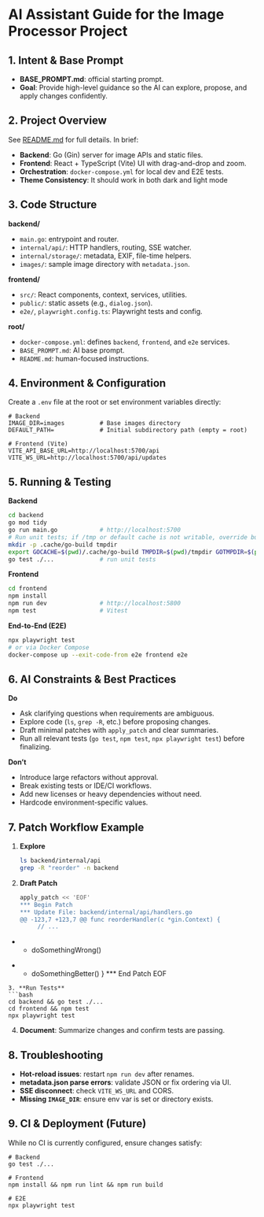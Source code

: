 # AI Assistant Guide for the Image Processor Project
<!-- New AI guide begins here -->
## 1. Intent & Base Prompt
- **BASE_PROMPT.md**: official starting prompt.
- **Goal**: Provide high-level guidance so the AI can explore, propose, and apply changes confidently.

## 2. Project Overview
See [README.md](./README.md) for full details. In brief:
- **Backend**: Go (Gin) server for image APIs and static files.
- **Frontend**: React + TypeScript (Vite) UI with drag-and-drop and zoom.
- **Orchestration**: `docker-compose.yml` for local dev and E2E tests.
- **Theme Consistency**: It should work in both dark and light mode

## 3. Code Structure
**backend/**
- `main.go`: entrypoint and router.
- `internal/api/`: HTTP handlers, routing, SSE watcher.
- `internal/storage/`: metadata, EXIF, file-time helpers.
- `images/`: sample image directory with `metadata.json`.

**frontend/**
- `src/`: React components, context, services, utilities.
- `public/`: static assets (e.g., `dialog.json`).
- `e2e/`, `playwright.config.ts`: Playwright tests and config.

**root/**
- `docker-compose.yml`: defines `backend`, `frontend`, and `e2e` services.
- `BASE_PROMPT.md`: AI base prompt.
- `README.md`: human-focused instructions.

## 4. Environment & Configuration
Create a `.env` file at the root or set environment variables directly:
```env
# Backend
IMAGE_DIR=images          # Base images directory
DEFAULT_PATH=             # Initial subdirectory path (empty = root)

# Frontend (Vite)
VITE_API_BASE_URL=http://localhost:5700/api
VITE_WS_URL=http://localhost:5700/api/updates
```

## 5. Running & Testing
**Backend**
```bash
cd backend
go mod tidy
go run main.go            # http://localhost:5700
# Run unit tests; if /tmp or default cache is not writable, override build dirs:
mkdir -p .cache/go-build tmpdir
export GOCACHE=$(pwd)/.cache/go-build TMPDIR=$(pwd)/tmpdir GOTMPDIR=$(pwd)/tmpdir
go test ./...             # run unit tests
```

**Frontend**
```bash
cd frontend
npm install
npm run dev               # http://localhost:5800
npm test                  # Vitest
```

**End-to-End (E2E)**
```bash
npx playwright test
# or via Docker Compose
docker-compose up --exit-code-from e2e frontend e2e
```

## 6. AI Constraints & Best Practices
**Do**
- Ask clarifying questions when requirements are ambiguous.
- Explore code (`ls`, `grep -R`, etc.) before proposing changes.
- Draft minimal patches with `apply_patch` and clear summaries.
- Run all relevant tests (`go test`, `npm test`, `npx playwright test`) before finalizing.

**Don’t**
- Introduce large refactors without approval.
- Break existing tests or IDE/CI workflows.
- Add new licenses or heavy dependencies without need.
- Hardcode environment-specific values.

## 7. Patch Workflow Example
1. **Explore**
   ```bash
   ls backend/internal/api
   grep -R "reorder" -n backend
   ```
2. **Draft Patch**
   ```bash
   apply_patch << 'EOF'
   *** Begin Patch
   *** Update File: backend/internal/api/handlers.go
   @@ -123,7 +123,7 @@ func reorderHandler(c *gin.Context) {
        // ...
-   -    doSomethingWrong()
+   +    doSomethingBetter()
   }
   *** End Patch
   EOF
   ```
3. **Run Tests**
   ```bash
   cd backend && go test ./...
   cd frontend && npm test
   npx playwright test
   ```
4. **Document**: Summarize changes and confirm tests are passing.

## 8. Troubleshooting
- **Hot-reload issues**: restart `npm run dev` after renames.
- **metadata.json parse errors**: validate JSON or fix ordering via UI.
- **SSE disconnect**: check `VITE_WS_URL` and CORS.
- **Missing `IMAGE_DIR`**: ensure env var is set or directory exists.

## 9. CI & Deployment (Future)
While no CI is currently configured, ensure changes satisfy:
```
# Backend
go test ./...

# Frontend
npm install && npm run lint && npm run build

# E2E
npx playwright test
```
<!-- New AI guide ends here -->